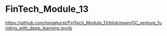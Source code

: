 # FinTech_Module_13



https://github.com/toniahurst/FinTech_Module_13/blob/main/GC_venture_funding_with_deep_learning.ipynb
